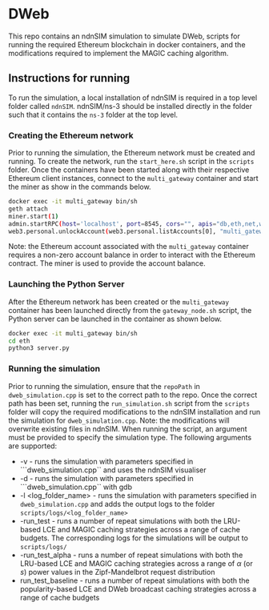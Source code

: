 # DWeb

This repo contains an ndnSIM simulation to simulate DWeb, scripts for running the required Ethereum blockchain in docker containers, and the modifications required to implement the MAGIC caching algorithm.

## Instructions for running
To run the simulation, a local installation of ndnSIM is required in a top level folder called ```ndnSIM```. ndnSIM/ns-3 should be installed directly in the folder such that it contains the ```ns-3``` folder at the top level.

### Creating the Ethereum network
Prior to running the simulation, the Ethereum network must be created and running. To create the network, run the ```start_here.sh``` script in the ```scripts``` folder. Once the containers have been started along with their respective Ethereum client instances, connect to the ```multi_gateway``` container and start the miner as show in the commands below.

```bash
docker exec -it multi_gateway bin/sh
geth attach
miner.start(1)
admin.startRPC(host='localhost', port=8545, cors="", apis="db,eth,net,web3,personal")
web3.personal.unlockAccount(web3.personal.listAccounts[0], "multi_gateway", 3600)
```

Note: the Ethereum account associated with the ```multi_gateway``` container requires a non-zero account balance in order to interact with the Ethereum contract. The miner is used to provide the account balance.

### Launching the Python Server
After the Ethereum network has been created or the ```multi_gateway``` container has been launched directly from the ```gateway_node.sh``` script, the Python server can be launched in the container as shown below. 

```bash
docker exec -it multi_gateway bin/sh
cd eth
python3 server.py
```

### Running the simulation
Prior to running the simulation, ensure that the ```repoPath``` in ```dweb_simulation.cpp``` is set to the correct path to the repo. Once the correct path has been set, running the ```run_simulation.sh``` script from the ```scripts``` folder will copy the required modifications to the ndnSIM installation and run the simulation for ```dweb_simulation.cpp```. Note: the modifications will overwrite existing files in ndnSIM. When running the script, an argument must be provided to specify the simulation type. The following arguments are supported:

* -v - runs the simulation with parameters specified in ```dweb_simulation.cpp`` and uses the ndnSIM visualiser
* -d - runs the simulation with parameters specified in ```dweb_simulation.cpp`` with gdb
* -l <log_folder_name> - runs the simulation with parameters specified in ```dweb_simulation.cpp``` and adds the output logs to the folder ```scripts/logs/<log_folder_name>```
* -run_test - runs a number of repeat simulations with both the LRU-based LCE and MAGIC caching strategies across a range of cache budgets. The corresponding logs for the simulations will be output to ```scripts/logs/```
* -run_test_alpha - runs a number of repeat simulations with both the LRU-based LCE and MAGIC caching strategies across a range of $\alpha$ (or $s$) power values in the Zipf-Mandelbrot request distribution
* run_test_baseline - runs a number of repeat simulations with both the popularity-based LCE and DWeb broadcast caching strategies across a range of cache budgets